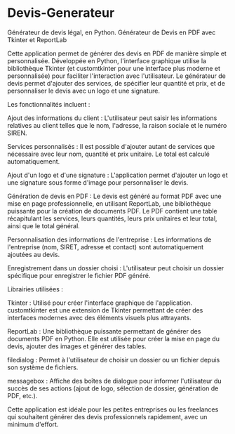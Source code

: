# Devis-Generateur
Générateur de devis légal, en Python.
Générateur de Devis en PDF avec Tkinter et ReportLab

Cette application permet de générer des devis en PDF de manière simple et personnalisée. Développée en Python, l'interface graphique utilise la bibliothèque Tkinter (et customtkinter pour une interface plus moderne et personnalisée) pour faciliter l'interaction avec l'utilisateur. Le générateur de devis permet d'ajouter des services, de spécifier leur quantité et prix, et de personnaliser le devis avec un logo et une signature.

Les fonctionnalités incluent :

Ajout des informations du client : L'utilisateur peut saisir les informations relatives au client telles que le nom, l'adresse, la raison sociale et le numéro SIREN.

Services personnalisés : Il est possible d'ajouter autant de services que nécessaire avec leur nom, quantité et prix unitaire. Le total est calculé automatiquement.

Ajout d'un logo et d'une signature : L'application permet d'ajouter un logo et une signature sous forme d'image pour personnaliser le devis.

Génération de devis en PDF : Le devis est généré au format PDF avec une mise en page professionnelle, en utilisant ReportLab, une bibliothèque puissante pour la création de documents PDF. Le PDF contient une table récapitulant les services, leurs quantités, leurs prix unitaires et leur total, ainsi que le total général.

Personnalisation des informations de l'entreprise : Les informations de l'entreprise (nom, SIRET, adresse et contact) sont automatiquement ajoutées au devis.

Enregistrement dans un dossier choisi : L'utilisateur peut choisir un dossier spécifique pour enregistrer le fichier PDF généré.

Librairies utilisées :

Tkinter : Utilisé pour créer l'interface graphique de l'application. customtkinter est une extension de Tkinter permettant de créer des interfaces modernes avec des éléments visuels plus attrayants.

ReportLab : Une bibliothèque puissante permettant de générer des documents PDF en Python. Elle est utilisée pour créer la mise en page du devis, ajouter des images et générer des tables.

filedialog : Permet à l'utilisateur de choisir un dossier ou un fichier depuis son système de fichiers.

messagebox : Affiche des boîtes de dialogue pour informer l'utilisateur du succès de ses actions (ajout de logo, sélection de dossier, génération de PDF, etc.).

Cette application est idéale pour les petites entreprises ou les freelances qui souhaitent générer des devis professionnels rapidement, avec un minimum d'effort.
